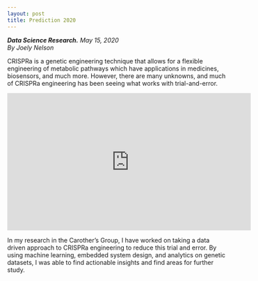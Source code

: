 ```yaml
---
layout: post
title: Prediction 2020
---
```

***Data Science Research.*** *May 15, 2020*
<br>
*By Joely Nelson*

CRISPRa is a genetic engineering technique that allows for a flexible engineering of metabolic pathways which have applications in medicines, biosensors, and much more. However, there are many unknowns, and much of CRISPRa engineering has been seeing what works with trial-and-error.

<iframe width="560" height="315" src="https://www.youtube.com/embed/KkWm_vWaI30" frameborder="0" allow="accelerometer; autoplay; clipboard-write; encrypted-media; gyroscope; picture-in-picture" allowfullscreen></iframe>

In my research in the Carother’s Group, I have worked on taking a data driven approach to CRISPRa engineering to reduce this trial and error. By using machine learning, embedded system design, and analytics on genetic datasets, I was able to find actionable insights and find areas for further study.
